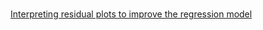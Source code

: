 
###

[Interpreting residual plots to improve the regression model](http://docs.statwing.com/interpreting-residual-plots-to-improve-your-regression/)
